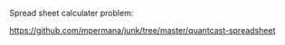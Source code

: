 Spread sheet calculater problem:
 
https://github.com/mpermana/junk/tree/master/quantcast-spreadsheet

  

